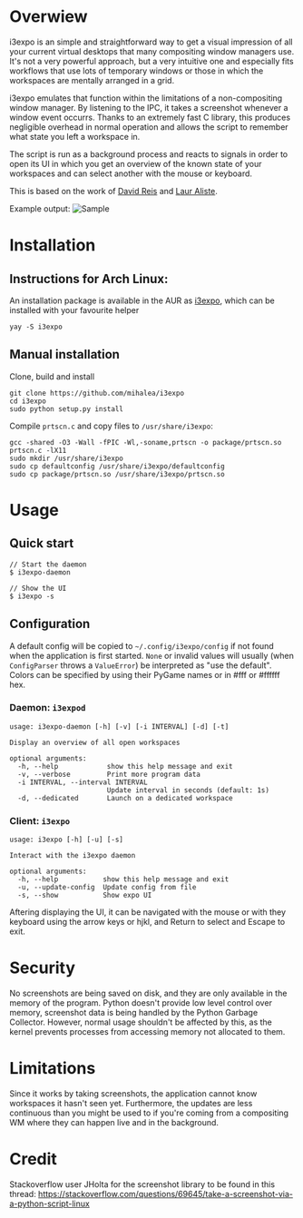 # Overwiew

i3expo is an simple and straightforward way to get a visual impression of all your
current virtual desktops that many compositing window managers use.  It's not a
very powerful approach, but a very intuitive one and especially fits workflows
that use lots of temporary windows or those in which the workspaces are mentally
arranged in a grid.

i3expo emulates that function within the limitations of a non-compositing window
manager. By listening to the IPC, it takes a screenshot whenever a window event
occurrs. Thanks to an extremely fast C library, this produces negligible
overhead in normal operation and allows the script to remember what state you
left a workspace in.

The script is run as a background process and reacts to signals in order to open
its UI in which you get an overview of the known state of your workspaces and
can select another with the mouse or keyboard.

This is based on the work of [David Reis](https://gitlab.com/d.reis) and [Laur Aliste](https://gitlab.com/laur891).

Example output:
![Sample](img/ui.png)

# Installation

## Instructions for Arch Linux:
An installation package is available in the AUR as [i3expo](https://aur.archlinux.org/packages/i3expo), which can be installed with your favourite helper
```
yay -S i3expo
```


## Manual installation

Clone, build and install
```
git clone https://github.com/mihalea/i3expo
cd i3expo
sudo python setup.py install
```

Compile `prtscn.c`  and copy files to `/usr/share/i3expo`:

```
gcc -shared -O3 -Wall -fPIC -Wl,-soname,prtscn -o package/prtscn.so prtscn.c -lX11
sudo mkdir /usr/share/i3expo
sudo cp defaultconfig /usr/share/i3expo/defaultconfig
sudo cp package/prtscn.so /usr/share/i3expo/prtscn.so
```
# Usage

## Quick start

```
// Start the daemon
$ i3expo-daemon

// Show the UI
$ i3expo -s
```

## Configuration

A default config will be copied to `~/.config/i3expo/config` if not found when 
the application is first started. `None` or invalid values will usually
(when `ConfigParser` throws a `ValueError`) be interpreted as "use the default".
Colors can be specified by using their PyGame names or in #fff or #ffffff hex.

### Daemon: `i3expod`

```
usage: i3expo-daemon [-h] [-v] [-i INTERVAL] [-d] [-t]

Display an overview of all open workspaces

optional arguments:
  -h, --help            show this help message and exit
  -v, --verbose         Print more program data
  -i INTERVAL, --interval INTERVAL
                        Update interval in seconds (default: 1s)
  -d, --dedicated       Launch on a dedicated workspace
```

### Client: `i3expo`

```
usage: i3expo [-h] [-u] [-s]

Interact with the i3expo daemon

optional arguments:
  -h, --help           show this help message and exit
  -u, --update-config  Update config from file
  -s, --show           Show expo UI
```

Aftering displaying the UI, it can be navigated with the mouse or with they keyboard using the arrow keys or hjkl, and Return to select and Escape to exit.

# Security

No screenshots are being saved on disk, and they are only available in the memory of the program. Python doesn't provide low level control over memory, screenshot data is being handled by the Python Garbage Collector. However, normal usage shouldn't be affected by this, as the kernel prevents processes from accessing memory not allocated to them.  


# Limitations

Since it works by taking screenshots, the application cannot know workspaces it
hasn't seen yet. Furthermore, the updates are less continuous than you might be
used to if you're coming from a compositing WM where they can happen live and in the background.

# Credit

Stackoverflow user JHolta for the screenshot library to be found in this thread:
https://stackoverflow.com/questions/69645/take-a-screenshot-via-a-python-script-linux

